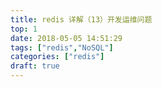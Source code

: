 ```yaml
---
title: redis 详解（13）开发运维问题
top: 1
date: 2018-05-05 14:51:29
tags: ["redis","NoSQL"]
categories: ["redis"]
draft: true
---
```

